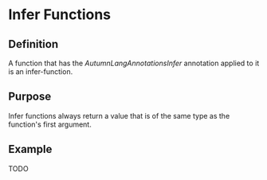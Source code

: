 # Infer Functions

## Definition

A function that has the $AutumnLangAnnotationsInfer$ annotation applied to it is an infer-function.

## Purpose 

Infer functions always return a value that is of the same type as the function's first argument.

## Example

TODO